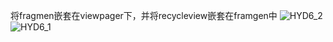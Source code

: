将fragmen嵌套在viewpager下，并将recycleview嵌套在framgen中
![HYD6_2](https://user-images.githubusercontent.com/93432882/145871064-fe4de51a-12f8-4938-b41d-45709ee5de11.jpg)
![HYD6_1](https://user-images.githubusercontent.com/93432882/145871096-a00f5f38-9777-4283-b8d1-5e932680e102.jpg)


